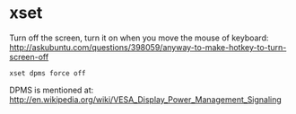 # xset

Turn off the screen, turn it on when you move the mouse of keyboard:
<http://askubuntu.com/questions/398059/anyway-to-make-hotkey-to-turn-screen-off>

    xset dpms force off

DPMS is mentioned at: <http://en.wikipedia.org/wiki/VESA_Display_Power_Management_Signaling>
